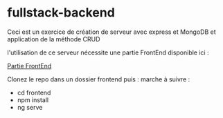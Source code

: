# fullstack-backend

Ceci est un exercice de création de serveur avec express et MongoDB et application de la méthode CRUD

l'utilisation de ce serveur nécessite une partie FrontEnd disponible ici :

[Partie FrontEnd](https://github.com/OpenClassrooms-Student-Center/go-fullstack-fr-frontend.git)

Clonez le repo dans un dossier frontend puis :
marche à suivre :

* cd frontend
* npm install
* ng serve
